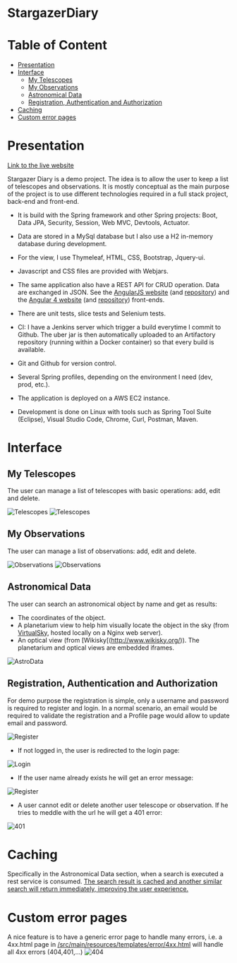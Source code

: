 # StargazerDiary

# Table of Content
* [Presentation](#presentation)
* [Interface](#interface)
  * [My Telescopes](#my-telescopes)
  * [My Observations](#my-observations)
  * [Astronomical Data](#astronomical-data)
  * [Registration, Authentication and Authorization](#registration-authentication-and-authorization)
* [Caching](#caching)
* [Custom error pages](#custom-error-pages)
  
# Presentation

[Link to the live website](http://gertest.hopto.org)

Stargazer Diary is a demo project.
The idea is to allow the user to keep a list of telescopes and observations.
It is mostly conceptual as the main purpose of the project is to use different technologies required in a full stack project, back-end and front-end.

* It is build with the Spring framework and other Spring projects: Boot, Data JPA, Security, Session, Web MVC, Devtools, Actuator.

* Data are stored in a MySql database but I also use a H2 in-memory database during development.

* For the view, I use Thymeleaf, HTML, CSS, Bootstrap, Jquery-ui.

* Javascript and CSS files are provided with Webjars.

* The same application also have a REST API for CRUD operation. Data are exchanged in JSON.
  See the [AngularJS website](http://gertest.hopto.org:81/) (and [repository](https://github.com/gerolvr/StargazerDiary-Frontend-AngularJS)) and the [Angular 4 website](http://gertest.hopto.org:82/) (and [repository](https://github.com/gerolvr/StargazerDiary-Frontend-Angular4)) front-ends.

* There are unit tests, slice tests and Selenium tests.

* CI: I have a Jenkins server which trigger a build everytime I commit to Github. The uber jar is then automatically uploaded to an Artifactory repository (running within a Docker container) so that every build is available.

* Git and Github for version control.

* Several Spring profiles, depending on the environment I need (dev, prod, etc.).

* The application is deployed on a AWS EC2 instance.

* Development is done on Linux with tools such as Spring Tool Suite (Eclipse), Visual Studio Code, Chrome, Curl, Postman, Maven.

# Interface
## My Telescopes
The user can manage a list of telescopes with basic operations: add, edit and delete.

![Telescopes](https://raw.githubusercontent.com/gerolvr/StargazerDiary/master/pictures/telescope1.png "Telescopes")
![Telescopes](https://raw.githubusercontent.com/gerolvr/StargazerDiary/master/pictures/telescope2.png "Telescopes")

## My Observations
The user can manage a list of observations: add, edit and delete.

![Observations](https://raw.githubusercontent.com/gerolvr/StargazerDiary/master/pictures/observation1.png "Observations")
![Observations](https://raw.githubusercontent.com/gerolvr/StargazerDiary/master/pictures/observation2.png "Observations")

## Astronomical Data
The user can search an astronomical object by name and get as results:
- The coordinates of the object.
- A planetarium view to help him visually locate the object in the sky (from [VirtualSky](https://github.com/slowe/VirtualSky), hosted locally on a Nginx web server).
- An optical view (from [Wikisky[(http://www.wikisky.org/)).
The planetarium and optical views are embedded iframes.

![AstroData](https://raw.githubusercontent.com/gerolvr/StargazerDiary/master/pictures/astrodatasearch.png "AstroData")

## Registration, Authentication and Authorization
For demo purpose the registration is simple, only a username and password is required to register and login. In a normal scenario, an email would be required to validate the registration and a Profile page would allow to update email and password.

![Register](https://raw.githubusercontent.com/gerolvr/StargazerDiary/master/pictures/register1.png "Register")

* If not logged in, the user is redirected to the login page:

![Login](https://raw.githubusercontent.com/gerolvr/StargazerDiary/master/pictures/login.png "Login")

* If the user name already exists he will get an error message:

![Register](https://raw.githubusercontent.com/gerolvr/StargazerDiary/master/pictures/register2.png "Register")

* A user cannot edit or delete another user telescope or observation. If he tries to meddle with the
url he will get a 401 error:

![401](https://raw.githubusercontent.com/gerolvr/StargazerDiary/master/pictures/401.png "401")

# Caching

Specifically in the Astronomical Data section, when a search is executed a rest service is consumed. [The search result is cached and another similar search will return immediately, improving the user experience.](https://github.com/gerolvr/StargazerDiary/blob/e8fafd4b3eec7a8ccdb354956a9d7a307e8b6919/src/main/java/com/gerolivo/stargazerdiary/services/AstroDataServiceImpl.java#L37 "The search result is cached and another similar search will return immediately, improving the user experience.")

# Custom error pages

A nice feature is to have a generic error page to handle many errors, i.e. a 4xx.html page in   [/src/main/resources/templates/error/4xx.html](http://https://github.com/gerolvr/StargazerDiary/tree/master/src/main/resources/templates/error "/src/main/resources/templates/error/4xx.html") will handle all 4xx errors (404,401,…)
![404](https://raw.githubusercontent.com/gerolvr/StargazerDiary/master/pictures/404.png "404")
